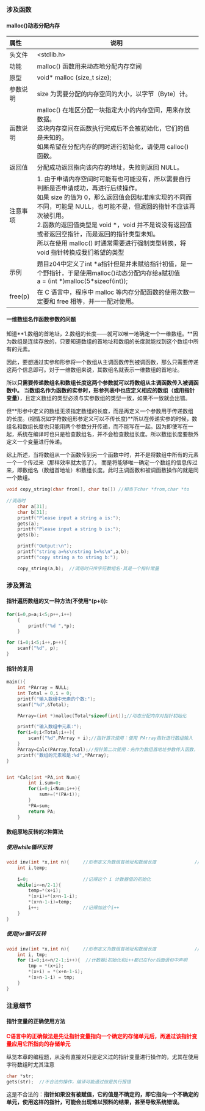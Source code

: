 ### 涉及函数

#### malloc()动态分配内存

| 属性     | 说明                                                         |
| :------- | ------------------------------------------------------------ |
| 头文件   | <stdlib.h>                                                   |
| 功能     | malloc() 函数用来动态地分配内存空间                          |
| 原型     | void* malloc (size_t size);                                  |
| 参数说明 | size 为需要分配的内存空间的大小，以字节（Byte）计。          |
| 函数说明 | malloc() 在堆区分配一块指定大小的内存空间，用来存放数据。<br/>这块内存空间在函数执行完成后不会被初始化，它们的值是未知的。<br/>如果希望在分配内存的同时进行初始化，请使用 calloc() 函数。 |
| 返回值   | 分配成功返回指向该内存的地址，失败则返回 NULL。              |
| 注意事项 | 1. 由于申请内存空间时可能有也可能没有，所以需要自行判断是否申请成功，再进行后续操作。<br/>如果 size 的值为 0，那么返回值会因标准库实现的不同而不同，可能是 NULL，也可能不是，但返回的指针不应该再次被引用。<br/>2.函数的返回值类型是 void *，void 并不是说没有返回值或者返回空指针，而是返回的指针类型未知。<br/>	所以在使用 malloc() 时通常需要进行强制类型转换，将 void 指针转换成我们希望的类型 |
| 示例     | 题目z04中定义了int *a指针但是并未赋给指针初值，是一个野指针，于是使用malloc()动态分配内存给a赋初值<br/>     a = (int \*)malloc(5\*sizeof(int)); |
| free(p)  | 在 C 语言中，程序中 malloc 等内存分配函数的使用次数一定要和 free 相等，并一一配对使用。 |

#### 一维数组名作函数参数的问题

知道**1.数组的首地址，2.数组的长度——就可以唯一地确定一个一维数组。**因为数组是连续存放的，只要知道数组的首地址和数组的长度就能找到这个数组中所有的元素。

因此，要想通过实参和形参将一个数组从主调函数传到被调函数，那么只需要传递这两个信息即可。对于一维数组来说，其数组名就表示一维数组的首地址。

所以**只需要传递数组名和数组长度这两个参数就可以将数组从主调函数传入被调函数中。**
当**数组名作为函数的实参时，形参列表中也应定义相应的数组（或用指针变量）**，且定义数组的类型必须与实参数组的类型一致，如果不一致就会出错。

但**形参中定义的数组无须指定数组的长度，而是再定义一个参数用于传递数组的长度。(视情况如字符数组形参定义可以不传长度)**所以在传递实参的时候，数组名和数组长度也只能用两个参数分开传递，而不能写在一起。因为即使写在一起，系统在编译时也只是检查数组名，并不会检查数组长度。所以数组长度要额外定义一个变量进行传递。

综上所述，当将数组从一个函数传到另一个函数中时，并不是将数组中所有的元素一个一个传过来（那样效率就太低了）。
而是将能够唯一确定一个数组的信息传过来，即数组名（数组首地址）和数组长度。此时主调函数和被调函数操作的就是同一个数组。

```c
void copy_string(char from[], char to[]) //相当于char *from,char *to 
   
//调用时
    char a[31];
	char b[31];
	printf("Please input a string a is:");
	gets(a);
	printf("Please input a string b is:");
	gets(b);

	printf("Output:\n");
	printf("string a=%s\nstring b=%s\n",a,b);  
	printf("copy string a to string b:");

	copy_string(a,b);  //调用时只传字符数组名-其是一个指针常量
```



### 涉及算法

#### 指针遍历数组的又一种方法(不使用*(p+i)):

```c
for(i=0,p=a;i<5;p++,i++)
	{
		printf("%d ",*p);
	}
```

```c
for (i=0;i<5;i++,p++){
    scanf("%d", p);
}
```

#### 指针的复用

```c
main(){   
	int *PArray = NULL;
    int Total = 0,i = 0;
    printf("输入数组中元素的个数:");
    scanf("%d",&Total);

    PArray=(int *)malloc(Total*sizeof(int));//动态分配内存对指针初始化 

    printf("输入数组中元素:");
    for(i=0;i<Total;i++){
        scanf("%d",PArray + i);//指针首次使用：使用 PArray指针进行数组输入 
    } 
    PArray=Calc(PArray,Total);//指针第二次使用：先作为数组首地址参数传入函数，再作为返回值的地址返回求和的值，因为函数内部申请的变量会在函数执行结束后释放掉
    printf("数组的元素和是:%d",*PArray);
}


int *Calc(int *PA,int Num){
        int i,sum=0;
        for(i=0;i<Num;i++){
            sum+=(*(PA+i));
        }
        *PA=sum;
        return PA;
    }
```

#### 数组原地反转的2种算法

##### 使用while循环反转

```c
void inv(int *x,int n){     //形参定义为数组首地址和数组长度              //形参x是指针变量       
	int i,temp;
   
    i=0; 					//记得这个 i 计数器值的初始化
	while(i<=n/2-1){
		temp=*(x+i);
		*(x+i)=*(x+n-1-i);
		*(x+n-1-i)=temp;
		i++;  				//记得加这个i++
	}
}
```

##### 使用for循环反转

```c
void inv(int *x,int n){     //形参定义为数组首地址和数组长度              //形参x是指针变量       
	int i, tmp;
	for (i=0;i<=n/2-1;i++){  //计数器i初始化和i++都已在for后面语句中声明
		tmp = *(x+i);
		*(x+i) = *(x+n-1-i);
		*(x+n-1-i) = tmp;
	}
}
```

### 注意细节

#### 指针变量的正确使用方法

**<font color=red>C语言中的正确做法是先让指针变量指向一个确定的存储单元后，再通过该指针变量应用它所指向的存储单元</font>**

纵览本章的编程题，从没有直接对只是定义过的指针变量进行操作的，尤其在使用字符数组时尤其注意

```c
char *str;
gets(str);  //不合法的操作，编译可能通过但是执行报错
```

这是不合法的：**指针如果没有被赋值，它的值是不确定的，即它指向一个不确定的单元，使用这样的指针，可能会出现难以预料的结果，甚至导致系统错误。**

